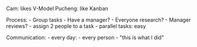 Cam: likes V-Model
Pucheng: like Kanban

Process:
      - Group tasks
            - Have a manager?
            - Everyone research?
            - Manager reviews?
            - assign 2 people to a task
      - parallel tasks: easy

Communication:
      - every day:
            - every person
                  - "this is what I did"
